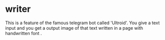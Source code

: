 # writer
This is a feature of the famous telegram bot called 'Ultroid'. You give a text input and you get a output image of that text written in a page with handwritten font .
